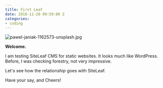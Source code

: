 ```yaml
---
title: First Leaf
date: 2018-11-20 09:59:00 Z
categories:
- coding
---
```


![pawel-janiak-1162573-unsplash.jpg](/uploads/pawel-janiak-1162573-unsplash.jpg)

**Welcome.**

I am testing SiteLeaf CMS for static websites. It looks much like WordPress. Before, I was checking forestry, not very impressive.

Let's see how the relationship goes with SiteLeaf.

Have your say, and Cheers!

